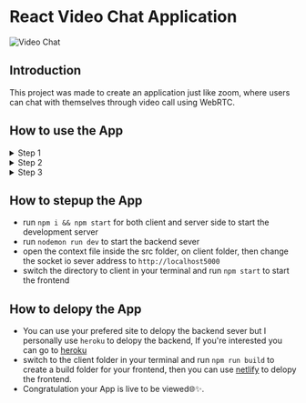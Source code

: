# React Video Chat Application

![Video Chat](https://i.ibb.co/7WZRLD1/122.jpg)

## Introduction
This project was made to create an application just like zoom, where users can chat with themselves through video call using WebRTC.

## How to use the App
<Details>
  <Summary>Step 1</Summary>
  Click on the link in the above description, then a notification of permission will pop-up at the top of your screen asking you to allow your video camera and your mircophone. Just click on allow, to be able to view yourself and for other view you and hear you as well.
  </Details>
  <Details>
  <Summary>Step 2</Summary>
  Inorder to allow you and your friend to start a video chat, you just need to type in your name in the Account info box, then click on copy to clipboard to copy your user Id and forward it to whoever you want start a video chat with.
  </Details>
  <Details>
  <Summary>Step 3</Summary>
  The only step required now is tell the person your want start a video chat with, is to paste the user Id you forwarded to him/her inside the Make a call box then click on call, a call notification will appear, just need to click answer call and start the video call. That's all👌✅.
  </Details>

## How to stepup the App
- run ```npm i && npm start``` for both client and server side to start the development server
- run ```nodemon run dev``` to start the backend sever
- open the context file inside the src folder, on client folder, then change the socket io sever address to ```http://localhost5000```
- switch the directory to client in your terminal and run ```npm start``` to start the frontend

## How to delopy the App
- You can use your prefered site to delopy the backend sever but I personally use ```heroku``` to delopy the backend, If you're interested you can go to <a href="www.heroku.com">heroku</a>
- switch to the client folder in your terminal and run ```npm run build``` to create a build folder for your frontend, then you can use <a href="www.netlify.com">netlify</a> to delopy the frontend.
- Congratulation your App is live to be viewed🌐✨.
